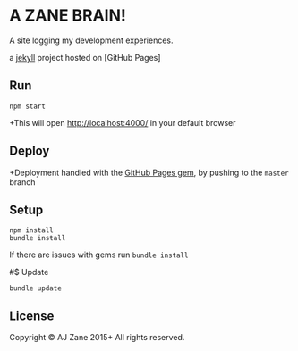 # A ZANE BRAIN!

A site logging my development experiences.

a [jekyll](http://jekyllrb.com) project hosted on [GitHub Pages]

## Run

```
npm start
```

+This will open [http://localhost:4000/](http://localhost:4000/) in your default browser

## Deploy

+Deployment handled with the [GitHub Pages gem](https://github.com/github/pages-gem), by pushing to the `master` branch

## Setup
```
npm install
bundle install
```
If there are issues with gems run `bundle install`

#$ Update

```
bundle update
```

## License
Copyright &copy; AJ Zane 2015+ All rights reserved.